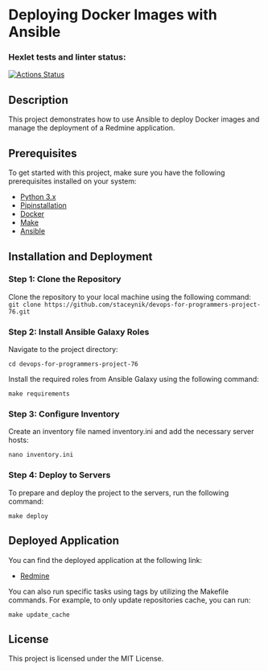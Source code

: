 # Deploying Docker Images with Ansible

### Hexlet tests and linter status:
[![Actions Status](https://github.com/staceynik/devops-for-programmers-project-76/workflows/hexlet-check/badge.svg)](https://github.com/staceynik/devops-for-programmers-project-76/actions)

## Description

This project demonstrates how to use Ansible to deploy Docker images and manage the deployment of a Redmine application.

## Prerequisites

To get started with this project, make sure you have the following prerequisites installed on your system:

- [Python 3.x](https://www.python.org/downloads/)
- [Pipinstallation](https://pip.pypa.io/en/stable/installing/) 
- [Docker](https://docs.docker.com/get-docker/)
- [Make](https://www.gnu.org/software/make/)
- [Ansible](https://docs.ansible.com/ansible/latest/installation_guide/intro_installation.html)

## Installation and Deployment

### Step 1: Clone the Repository

Clone the repository to your local machine using the following command:
```git clone https://github.com/staceynik/devops-for-programmers-project-76.git```

### Step 2: Install Ansible Galaxy Roles

Navigate to the project directory:

```cd devops-for-programmers-project-76```

Install the required roles from Ansible Galaxy using the following command:

```make requirements```

### Step 3: Configure Inventory

Create an inventory file named inventory.ini and add the necessary server hosts:

```nano inventory.ini```

### Step 4: Deploy to Servers

To prepare and deploy the project to the servers, run the following command:

```make deploy```

## Deployed Application

You can find the deployed application at the following link:

- [Redmine](http://www.staceynik.store/)

You can also run specific tasks using tags by utilizing the Makefile commands. For example, to only update repositories cache, you can run:

```make update_cache```

## License

This project is licensed under the MIT License.

